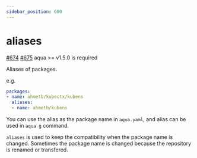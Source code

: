 ```yaml
---
sidebar_position: 600
---
```


# aliases

[#674](https://github.com/aquaproj/aqua/pull/674) [#675](https://github.com/aquaproj/aqua/pull/675) aqua >= v1.5.0 is required

Aliases of packages.

e.g.

```yaml
packages:
- name: ahmetb/kubectx/kubens
  aliases:
  - name: ahmetb/kubens
```

You can use the alias as the package name in `aqua.yaml`, and alias can be used in `aqua g` command.

`aliases` is used to keep the compatibility when the package name is changed.
Sometimes the package name is changed because the repository is renamed or transfered.

